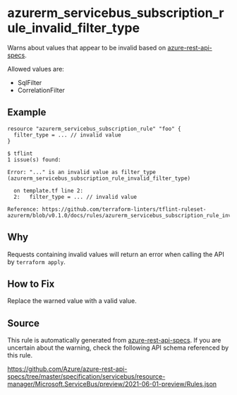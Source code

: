 <!--- This file generated by `tools/apispec-rule-gen/main.go`. DO NOT EDIT --->

# azurerm_servicebus_subscription_rule_invalid_filter_type

Warns about values that appear to be invalid based on [azure-rest-api-specs](https://github.com/Azure/azure-rest-api-specs).

Allowed values are:
- SqlFilter
- CorrelationFilter

## Example

```hcl
resource "azurerm_servicebus_subscription_rule" "foo" {
  filter_type = ... // invalid value
}
```

```
$ tflint
1 issue(s) found:

Error: "..." is an invalid value as filter_type (azurerm_servicebus_subscription_rule_invalid_filter_type)

  on template.tf line 2:
  2:   filter_type = ... // invalid value

Reference: https://github.com/terraform-linters/tflint-ruleset-azurerm/blob/v0.1.0/docs/rules/azurerm_servicebus_subscription_rule_invalid_filter_type.md

```

## Why

Requests containing invalid values will return an error when calling the API by `terraform apply`.

## How to Fix

Replace the warned value with a valid value.

## Source

This rule is automatically generated from [azure-rest-api-specs](https://github.com/Azure/azure-rest-api-specs). If you are uncertain about the warning, check the following API schema referenced by this rule.

https://github.com/Azure/azure-rest-api-specs/tree/master/specification/servicebus/resource-manager/Microsoft.ServiceBus/preview/2021-06-01-preview/Rules.json
